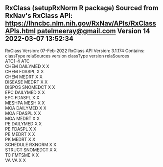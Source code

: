 RxClass (setupRxNorm R package)
Sourced from RxNav's RxClass API: https://lhncbc.nlm.nih.gov/RxNav/APIs/RxClassAPIs.html
patelmeeray@gmail.com
Version 14
2022-03-07 13:52:34
---
RxClass Version:		 07-Feb-2022
RxClass API Version: 3.1.174
Contains: 
	 	classType   relaSources   version classType   version relaSources  
	 	ATC1-4      ATC                                                    
	 	CHEM        DAILYMED      X                   X                    
	 	CHEM        FDASPL        X                   X                    
	 	CHEM        MEDRT         X                   X                    
	 	DISEASE     MEDRT         X                   X                    
	 	DISPOS      SNOMEDCT      X                   X                    
	 	EPC         DAILYMED      X                   X                    
	 	EPC         FDASPL        X                   X                    
	 	MESHPA      MESH          X                   X                    
	 	MOA         DAILYMED      X                   X                    
	 	MOA         FDASPL        X                   X                    
	 	MOA         MEDRT         X                   X                    
	 	PE          DAILYMED      X                   X                    
	 	PE          FDASPL        X                   X                    
	 	PE          MEDRT         X                   X                    
	 	PK          MEDRT         X                   X                    
	 	SCHEDULE    RXNORM        X                   X                    
	 	STRUCT      SNOMEDCT      X                   X                    
	 	TC          FMTSME        X                   X                    
	 	VA          VA            X                   X                    
